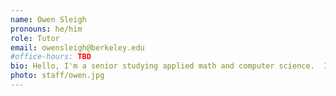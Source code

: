 ```yaml
---
name: Owen Sleigh
pronouns: he/him
role: Tutor
email: owensleigh@berkeley.edu
#office-hours: TBD
bio: Hello, I'm a senior studying applied math and computer science.  I'm excited to learn about some data science with you all!
photo: staff/owen.jpg
---
```

